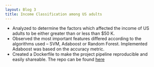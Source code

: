 ```yaml
---
layout: Blog 3
title: Income Classification among US adults
---
```

* Analyzed to determine the factors which affected the income of US adults to be either greater than or less than $50 K.
* Observed the most important features differed according to the algorithms used – SVM, Adaboost or Random Forest. Implemented Adaboost was based on the accuracy metric.
* Created a Dockerfile to make the project pipeline reproducible and easily shareable. The repo can be  found [here](https://github.com/saurav193/Income_level_predictor)
